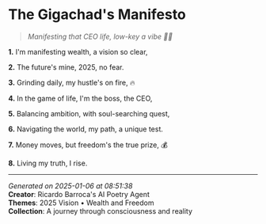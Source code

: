 # The Gigachad's Manifesto

> *Manifesting that CEO life, low-key a vibe 🤑🌟*

**1.** I'm manifesting wealth, a vision so clear,


**2.** The future's mine, 2025, no fear.


**3.** Grinding daily, my hustle's on fire, 🔥


**4.** In the game of life, I'm the boss, the CEO,


**5.** Balancing ambition, with soul-searching quest,


**6.** Navigating the world, my path, a unique test.


**7.** Money moves, but freedom's the true prize, 💰


**8.** Living my truth, I rise.



---

*Generated on 2025-01-06 at 08:51:38*  
**Creator**: Ricardo Barroca's AI Poetry Agent  
**Themes**: 2025 Vision • Wealth and Freedom  
**Collection**: A journey through consciousness and reality
